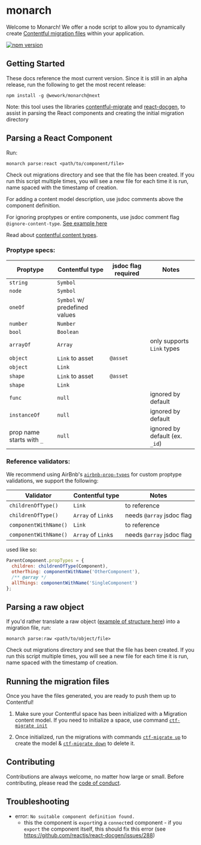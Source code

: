 # monarch

Welcome to Monarch! We offer a node script to allow you to dynamically create [Contentful migration files](https://github.com/contentful/contentful-migration#createcontenttypeid-opts--contenttype) within your application.

[![npm version](https://badge.fury.io/js/%40wework%2Fmonarch.svg)](//npmjs.com/package/@wework/monarch)

## Getting Started

These docs reference the most current version. Since it is still in an alpha release, run the following to get the most recent release:

```
npm install -g @wework/monarch@next
```

Note: this tool uses the libraries [contentful-migrate](https://github.com/deluan/contentful-migrate) and [react-docgen](https://github.com/reactjs/react-docgen), to assist in parsing the React components and creating the initial migration directory

## Parsing a React Component

Run:

```
monarch parse:react <path/to/component/file>
```

Check out migrations directory and see that the file has been created. If you run this script multiple times, you will see a new file for each time it is run, name spaced with the timestamp of creation.

For adding a content model description, use jsdoc comments above the component definition.

For ignoring proptypes or entire components, use jsdoc comment flag `@ignore-content-type`. [See example here](https://github.com/wework/monarch/blob/master/example/components/CrossSellGroupjsx)

Read about [contentful content types](https://github.com/contentful/contentful-migration#createfieldid-opts--field).

### Proptype specs:

| Proptype                  | Contentful type               | jsdoc flag required | Notes                          |
| ------------------------- | ----------------------------- | ------------------- | ------------------------------ |
| `string`                  | `Symbol`                      |                     |                                |
| `node`                    | `Symbol`                      |                     |                                |
| `oneOf`                   | `Symbol` w/ predefined values |                     |                                |
| `number`                  | `Number`                      |                     |                                |
| `bool`                    | `Boolean`                     |                     |                                |
| `arrayOf`                 | `Array`                       |                     | only supports `Link` types     |
| `object`                  | `Link` to asset               | `@asset`            |                                |
| `object`                  | `Link`                        |                     |                                |
| `shape`                   | `Link` to asset               | `@asset`            |                                |
| `shape`                   | `Link`                        |                     |                                |
| `func`                    | `null`                        |                     | ignored by default             |
| `instanceOf`              | `null`                        |                     | ignored by default             |
| prop name starts with `_` | `null`                        |                     | ignored by default (ex. `_id`) |

### Reference validators:

We recommend using AirBnb's [`airbnb-prop-types`](https://github.com/airbnb/prop-types) for custom proptype validations, we support the following:

| Validator             | Contentful type    | Notes                     |
| --------------------- | ------------------ | ------------------------- |
| `childrenOfType()`    | `Link`             | to reference              |
| `childrenOfType()`    | `Array` of `Link`s | needs `@array` jsdoc flag |
| `componentWithName()` | `Link`             | to reference              |
| `componentWithName()` | `Array` of `Link`s | needs `@array` jsdoc flag |

used like so:

```js
ParentComponent.propTypes = {
  children: childrenOfType(Component),
  otherThing: componentWithName('OtherComponent'),
  /** @array */
  allThings: componentWithName('SingleComponent')
};
```

## Parsing a raw object

If you'd rather translate a raw object ([example of structure here](https://github.com/wework/monarch/blob/master/example/dummy_data/index.js)) into a migration file, run:

```
monarch parse:raw <path/to/object/file>
```

Check out migrations directory and see that the file has been created. If you run this script multiple times, you will see a new file for each time it is run, name spaced with the timestamp of creation.

## Running the migration files

Once you have the files generated, you are ready to push them up to Contentful!

1.  Make sure your Contentful space has been initialized with a Migration content model. If you need to initialize a space, use command [`ctf-migrate init`](https://www.npmjs.com/package/contentful-migrate#init)

2.  Once initialized, run the migrations with commands [`ctf-migrate up`](https://www.npmjs.com/package/contentful-migrate#up) to create the model & [`ctf-migrate down`](https://www.npmjs.com/package/contentful-migrate#down) to delete it.

## Contributing

Contributions are always welcome, no matter how large or small. Before contributing, please read the [code of conduct](CODE_OF_CONDUCT.md).

## Troubleshooting

- error: `No suitable component definition found.` 
  - this the component is `export`ing a `connect`ed component - if you `export` the component itself, this should fix this error (see https://github.com/reactjs/react-docgen/issues/288)
